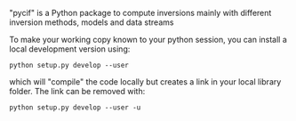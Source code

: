
"pycif" is a Python package to compute inversions mainly 
with different inversion methods, models and data streams

To make your working copy known to your python session, you
can install a local development version using:

```
python setup.py develop --user
```

which will "compile" the code locally but creates a link in
your local library folder. The link can be removed with:

```
python setup.py develop --user -u
```
